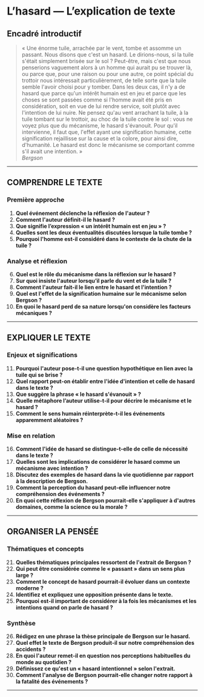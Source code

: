 # L’hasard — L’explication de texte

## Encadré introductif
> « Une énorme tuile, arrachée par le vent, tombe et assomme un passant. Nous disons que c'est un hasard. Le dirions-nous, si la tuile s'était simplement brisée sur le sol ? Peut-être, mais c'est que nous penserions vaguement alors à un homme qui aurait pu se trouver là, ou parce que, pour une raison ou pour une autre, ce point spécial du trottoir nous intéressait particulièrement, de telle sorte que la tuile semble l'avoir choisi pour y tomber. Dans les deux cas, il n'y a de hasard que parce qu'un intérêt humain est en jeu et parce que les choses se sont passées comme si l'homme avait été pris en considération, soit en vue de lui rendre service, soit plutôt avec l'intention de lui nuire. Ne pensez qu'au vent arrachant la tuile, à la tuile tombant sur le trottoir, au choc de la tuile contre le sol : vous ne voyez plus que du mécanisme, le hasard s'évanouit. Pour qu'il intervienne, il faut que, l'effet ayant une signification humaine, cette signification rejaillisse sur la cause et la colore, pour ainsi dire, d'humanité. Le hasard est donc le mécanisme se comportant comme s'il avait une intention. »  
> *Bergson*

---

## COMPRENDRE LE TEXTE

### Première approche

1. **Quel événement déclenche la réflexion de l'auteur ?**  
2. **Comment l'auteur définit-il le hasard ?**  
3. **Que signifie l’expression « un intérêt humain est en jeu » ?**  
4. **Quelles sont les deux éventualités discutées lorsque la tuile tombe ?**  
5. **Pourquoi l'homme est-il considéré dans le contexte de la chute de la tuile ?**

### Analyse et réflexion

6. **Quel est le rôle du mécanisme dans la réflexion sur le hasard ?**  
7. **Sur quoi insiste l'auteur lorsqu’il parle du vent et de la tuile ?**  
8. **Comment l'auteur fait-il le lien entre le hasard et l'intention ?**  
9. **Quel est l'effet de la signification humaine sur le mécanisme selon Bergson ?**  
10. **En quoi le hasard perd de sa nature lorsqu'on considère les facteurs mécaniques ?**

---

## EXPLIQUER LE TEXTE

### Enjeux et significations

11. **Pourquoi l'auteur pose-t-il une question hypothétique en lien avec la tuile qui se brise ?**  
12. **Quel rapport peut-on établir entre l'idée d'intention et celle de hasard dans le texte ?**  
13. **Que suggère la phrase « le hasard s'évanouit » ?**  
14. **Quelle métaphore l’auteur utilise-t-il pour décrire le mécanisme et le hasard ?**  
15. **Comment le sens humain réinterprète-t-il les événements apparemment aléatoires ?**

### Mise en relation

16. **Comment l'idée de hasard se distingue-t-elle de celle de nécessité dans le texte ?**  
17. **Quelles sont les implications de considérer le hasard comme un mécanisme avec intention ?**  
18. **Discutez des exemples de hasard dans la vie quotidienne par rapport à la description de Bergson.**  
19. **Comment la perception du hasard peut-elle influencer notre compréhension des événements ?**  
20. **En quoi cette réflexion de Bergson pourrait-elle s'appliquer à d'autres domaines, comme la science ou la morale ?**

---

## ORGANISER LA PENSÉE

### Thématiques et concepts

21. **Quelles thématiques principales ressortent de l'extrait de Bergson ?**  
22. **Qui peut être considérée comme le « passant » dans un sens plus large ?**  
23. **Comment le concept de hasard pourrait-il évoluer dans un contexte moderne ?**  
24. **Identifiez et expliquez une opposition présente dans le texte.**  
25. **Pourquoi est-il important de considérer à la fois les mécanismes et les intentions quand on parle de hasard ?**

### Synthèse

26. **Rédigez en une phrase la thèse principale de Bergson sur le hasard.**  
27. **Quel effet le texte de Bergson produit-il sur notre compréhension des accidents ?**  
28. **En quoi l'auteur remet-il en question nos perceptions habituelles du monde au quotidien ?**  
29. **Définissez ce qu'est un « hasard intentionnel » selon l'extrait.**  
30. **Comment l'analyse de Bergson pourrait-elle changer notre rapport à la fatalité des événements ?**  

---
